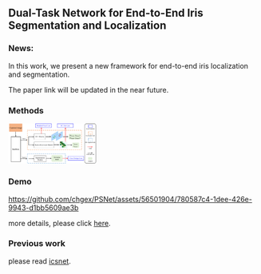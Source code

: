 

## Dual-Task Network for End-to-End Iris Segmentation and Localization

### News:
In this work, we present a new framework for end-to-end iris localization and segmentation. 

The paper link will be updated in the near future.

### Methods

<img src="__md__/IrisDtNet-arch.png" width="35%">


### Demo

https://github.com/chgex/PSNet/assets/56501904/780587c4-1dee-426e-9943-d1bb5609ae3b


more details, please click [here](./demo/).


### Previous work

please read [icsnet](./ICSNet/).




